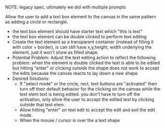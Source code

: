 NOTE: legacy spec, ultimately we did with multiple prompts

Allow the user to add a text box element to the canvas in the same pattern as adding a circle or rectangle.
- the text box element should have starter text which "this is text"
- the text box element can be double clicked to perform text editing
- Create the text element as a transparent container (instead of filling it with color + border), is can still have x,y,height, width underlying the element, just it won't show as filled shape.
- Potential Problem: Adjust the text editing action to reflect the following problem: when the element is double clicked the text is able to be edited but hitting "enter" or clicking outside the shape does not work to accept the edits because the canvas reacts to lay down a new shape.
- Desired Solutions:
    - If "select mode" or the circle, rect, text buttons are "activated" then turn off their default behavior for the clicking on the canvas while the text elem text is being edited. you don't have to turn off the activation, only allow the user to accept the edited text by clicking outside that text elem.
    - Allow hitting "enter" on text edit to accept the edit and exit the edit mode.
    - When the mouse / cursor is over the a text shape